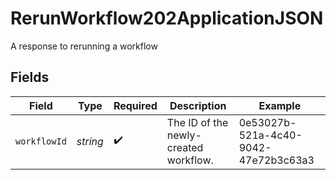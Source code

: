 # RerunWorkflow202ApplicationJSON

A response to rerunning a workflow


## Fields

| Field                                 | Type                                  | Required                              | Description                           | Example                               |
| ------------------------------------- | ------------------------------------- | ------------------------------------- | ------------------------------------- | ------------------------------------- |
| `workflowId`                          | *string*                              | :heavy_check_mark:                    | The ID of the newly-created workflow. | 0e53027b-521a-4c40-9042-47e72b3c63a3  |